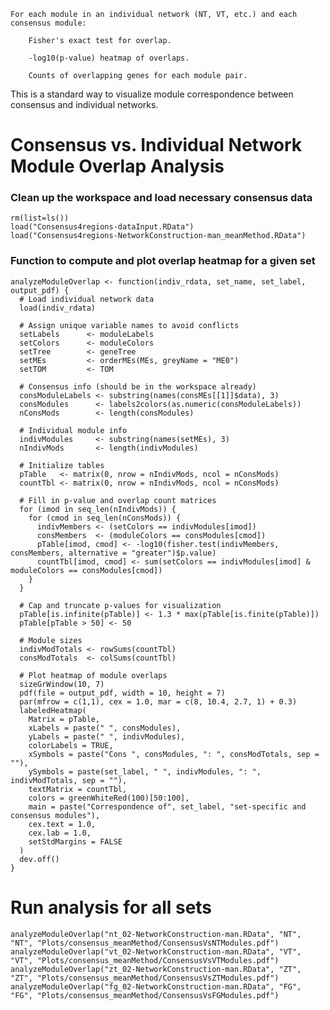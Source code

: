     For each module in an individual network (NT, VT, etc.) and each consensus module:

        Fisher's exact test for overlap.

        -log10(p-value) heatmap of overlaps.

        Counts of overlapping genes for each module pair.

This is a standard way to visualize module correspondence between consensus and individual networks.

# Consensus vs. Individual Network Module Overlap Analysis


### Clean up the workspace and load necessary consensus data
```
rm(list=ls())
load("Consensus4regions-dataInput.RData")
load("Consensus4regions-NetworkConstruction-man_meanMethod.RData")
```
### Function to compute and plot overlap heatmap for a given set
```
analyzeModuleOverlap <- function(indiv_rdata, set_name, set_label, output_pdf) {
  # Load individual network data
  load(indiv_rdata)
  
  # Assign unique variable names to avoid conflicts
  setLabels      <- moduleLabels
  setColors      <- moduleColors
  setTree        <- geneTree
  setMEs         <- orderMEs(MEs, greyName = "ME0")
  setTOM         <- TOM
  
  # Consensus info (should be in the workspace already)
  consModuleLabels <- substring(names(consMEs[[1]]$data), 3)
  consModules      <- labels2colors(as.numeric(consModuleLabels))
  nConsMods        <- length(consModules)
  
  # Individual module info
  indivModules     <- substring(names(setMEs), 3)
  nIndivMods       <- length(indivModules)
  
  # Initialize tables
  pTable   <- matrix(0, nrow = nIndivMods, ncol = nConsMods)
  countTbl <- matrix(0, nrow = nIndivMods, ncol = nConsMods)
  
  # Fill in p-value and overlap count matrices
  for (imod in seq_len(nIndivMods)) {
    for (cmod in seq_len(nConsMods)) {
      indivMembers <- (setColors == indivModules[imod])
      consMembers  <- (moduleColors == consModules[cmod])
      pTable[imod, cmod] <- -log10(fisher.test(indivMembers, consMembers, alternative = "greater")$p.value)
      countTbl[imod, cmod] <- sum(setColors == indivModules[imod] & moduleColors == consModules[cmod])
    }
  }
  
  # Cap and truncate p-values for visualization
  pTable[is.infinite(pTable)] <- 1.3 * max(pTable[is.finite(pTable)])
  pTable[pTable > 50] <- 50
  
  # Module sizes
  indivModTotals <- rowSums(countTbl)
  consModTotals  <- colSums(countTbl)
  
  # Plot heatmap of module overlaps
  sizeGrWindow(10, 7)
  pdf(file = output_pdf, width = 10, height = 7)
  par(mfrow = c(1,1), cex = 1.0, mar = c(8, 10.4, 2.7, 1) + 0.3)
  labeledHeatmap(
    Matrix = pTable,
    xLabels = paste(" ", consModules),
    yLabels = paste(" ", indivModules),
    colorLabels = TRUE,
    xSymbols = paste("Cons ", consModules, ": ", consModTotals, sep = ""),
    ySymbols = paste(set_label, " ", indivModules, ": ", indivModTotals, sep = ""),
    textMatrix = countTbl,
    colors = greenWhiteRed(100)[50:100],
    main = paste("Correspondence of", set_label, "set-specific and consensus modules"),
    cex.text = 1.0,
    cex.lab = 1.0,
    setStdMargins = FALSE
  )
  dev.off()
}
```
# Run analysis for all sets
```
analyzeModuleOverlap("nt_02-NetworkConstruction-man.RData", "NT", "NT", "Plots/consensus_meanMethod/ConsensusVsNTModules.pdf")
analyzeModuleOverlap("vt_02-NetworkConstruction-man.RData", "VT", "VT", "Plots/consensus_meanMethod/ConsensusVsVTModules.pdf")
analyzeModuleOverlap("zt_02-NetworkConstruction-man.RData", "ZT", "ZT", "Plots/consensus_meanMethod/ConsensusVsZTModules.pdf")
analyzeModuleOverlap("fg_02-NetworkConstruction-man.RData", "FG", "FG", "Plots/consensus_meanMethod/ConsensusVsFGModules.pdf")
```
